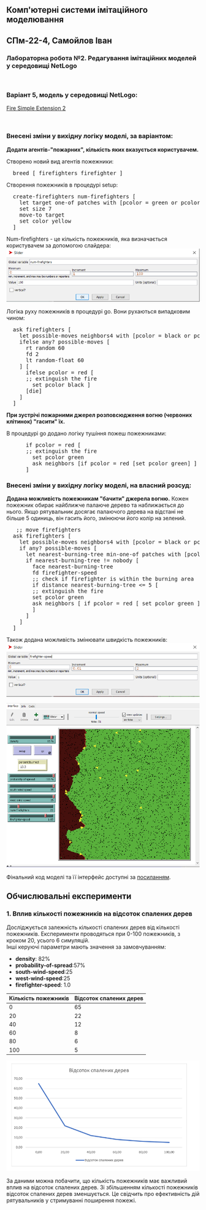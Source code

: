 ## Комп'ютерні системи імітаційного моделювання
## СПм-22-4, Самойлов Іван
### Лабораторна робота №**2**. Редагування імітаційних моделей у середовищі NetLogo

<br>

### Варіант 5, модель у середовищі NetLogo:
[Fire Simple Extension 2](http://www.netlogoweb.org/launch#http://www.netlogoweb.org/assets/modelslib/IABM%20Textbook/chapter%203/Fire%20Extensions/Fire%20Simple%20Extension%202.nlogo)

<br>

### Внесені зміни у вихідну логіку моделі, за варіантом:

**Додати агентів-"пожарних", кількість яких вказується користувачем.**

Створено новий вид агентів пожежники:
<pre>
  breed [ firefighters firefighter ]
</pre>

Створення пожежників в процедурі setup:
<pre>
  create-firefighters num-firefighters [
    let target one-of patches with [pcolor = green or pcolor = black]
    set size 7
    move-to target
    set color yellow
  ]
</pre>

Num-firefighters - це кількість пожежників, яка визначається користувачем за допомогою слайдера:
![](num-firefighters.png)

Логіка руху пожежників в процедурі go. Вони рухаються випадковим чином:
<pre>
  ask firefighters [
    let possible-moves neighbors4 with [pcolor = black or pcolor = green]
    ifelse any? possible-moves [
      rt random 60
      fd 2
      lt random-float 60
    ] [
      ifelse pcolor = red [
      ;; extinguish the fire
        set pcolor black ]
      [die]
    ]
  ]
</pre>


**При зустрічі пожарними джерел розповсюдження вогню (червоних клітинок) "гасити" їх.**

В процедурі go додано логіку тушіння пожеш пожежниками:
<pre>
      if pcolor = red [
      ;; extinguish the fire
        set pcolor green
        ask neighbors [if pcolor = red [set pcolor green] ]
      ]
</pre>

### Внесені зміни у вихідну логіку моделі, на власний розсуд:

**Додана можливість пожежникам "бачити" джерела вогню.**
Кожен пожежник обирає найближче палаюче дерево та наближається до нього. Якщо рятувальник досягає палаючого дерева на відстані не більше 5 одиниць, він гасить його, змінюючи його колір на зелений.
<pre>
   ;; move firefighters
  ask firefighters [
    let possible-moves neighbors4 with [pcolor = black or pcolor = green]
    if any? possible-moves [
      let nearest-burning-tree min-one-of patches with [pcolor = red] [distance myself]
      if nearest-burning-tree != nobody [
        face nearest-burning-tree
        fd firefighter-speed
        ;; check if firefighter is within the burning area
        if distance nearest-burning-tree <= 5 [
        ;; extinguish the fire
        set pcolor green
        ask neighbors [ if pcolor = red [ set pcolor green ] ]
        ]
      ]
    ] 
  ]
</pre>

Також додана можливість змінювати швидкість пожежників:
![](firefighter-speed.png)

![Скріншот моделі в процесі симуляції](model.png)

Фінальний код моделі та її інтерфейс доступні за [посиланням](Firefighters.nlogo).
<br>


## Обчислювальні експерименти 
### 1. Вплив кількості пожежників на відсоток спалених дерев
Досліджується залежність кількості спалених дерев від  кількості пожежників.
Експерименти проводяться при 0-100 пожежників, з кроком 20, усього 6 симуляцій.  
Інші керуючі параметри мають значення за замовчуванням:
- **density**: 82%
- **probability-of-spread**:57%
- **south-wind-speed**:25
- **west-wind-speed**:25
- **firefighter-speed**: 1.0
  
<table>
<thead>
<tr><th>Кількість пожежників</th><th>Відсоток спалених дерев</th></tr>
</thead>
<tbody>
<tr><td>0</td><td>65</td></tr>
<tr><td>20</td><td>22</td></tr>
<tr><td>40</td><td>12</td></tr>
<tr><td>60</td><td>8</td></tr>
<tr><td>80</td><td>6</td></tr>
<tr><td>100</td><td>5</td></tr>
</tbody>
</table>

![](fig1.png)

 За даними можна побачити, що кількість пожежників має важливий вплив на відсоток спалених дерев. Зі збільшенням кількості пожежників відсоток спалених дерев зменшується. Це свідчить про ефективність дій рятувальників у стримуванні поширення пожежі.
 
